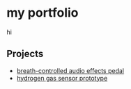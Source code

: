 <!DOCTYPE html>
<html lang="en">
<head>
  <meta charset="UTF-8">
  <title>my portfolio</title>
</head>
<body>
  <h1>my portfolio</h1>
  <p>hi</p>

  <h2>Projects</h2>
  <ul>
    <li><a href="breath-pedal.html">breath-controlled audio effects pedal</a></li>
    <li><a href="gas-sensor.html">hydrogen gas sensor prototype</a></li>
  </ul>
</body>
</html>
